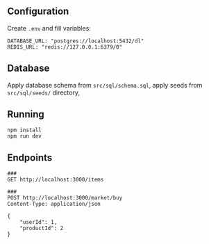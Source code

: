 ## Configuration
Create `.env` and fill variables:
```dotenv
DATABASE_URL: "postgres://localhost:5432/dl"
REDIS_URL: "redis://127.0.0.1:6379/0"
```
## Database
Apply database schema from `src/sql/schema.sql`, apply seeds from `src/sql/seeds/` directory,
## Running
```shell
npm install
npm run dev
```


## Endpoints

```http request
###
GET http://localhost:3000/items

###
POST http://localhost:3000/market/buy
Content-Type: application/json

{ 
    "userId": 1,
    "productId": 2
}
```